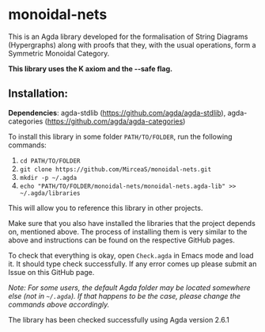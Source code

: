 # monoidal-nets
This is an Agda library developed for the formalisation of String Diagrams (Hypergraphs) along with proofs that they, with the usual operations, form a Symmetric Monoidal Category.

**This library uses the K axiom and the --safe flag.**

## Installation:

**Dependencies**: agda-stdlib (https://github.com/agda/agda-stdlib), agda-categories (https://github.com/agda/agda-categories)

To install this library in some folder `PATH/TO/FOLDER`, run the following commands:
1. `cd PATH/TO/FOLDER`
2. `git clone https://github.com/MirceaS/monoidal-nets.git`
3. `mkdir -p ~/.agda`
4. `echo "PATH/TO/FOLDER/monoidal-nets/monoidal-nets.agda-lib" >> ~/.agda/libraries`

This will allow you to reference this library in other projects.

Make sure that you also have installed the libraries that the project depends on, mentioned above. The process of installing them is very similar to the above and instructions can be found on the respective GitHub pages.

To check that everything is okay, open `Check.agda` in Emacs mode and load it. It should type check successfully.
If any error comes up please submit an Issue on this GitHub page.

*Note: For some users, the default Agda folder may be located somewhere else (not in `~/.agda`). If that happens to be the case, please change the commands above accordingly.*


The library has been checked successfully using Agda version 2.6.1
